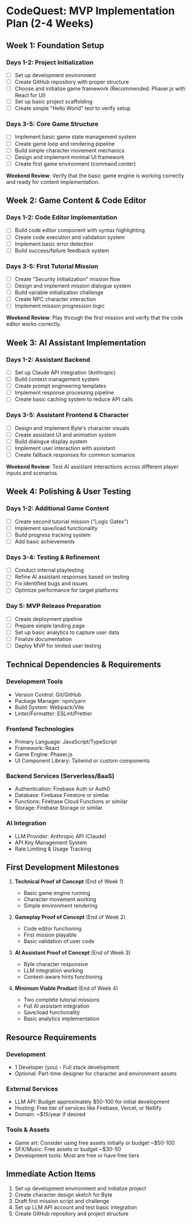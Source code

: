 # CodeQuest: MVP Implementation Plan (2-4 Weeks)

## Week 1: Foundation Setup

### Days 1-2: Project Initialization
- [ ] Set up development environment
- [ ] Create GitHub repository with proper structure
- [ ] Choose and initialize game framework (Recommended: Phaser.js with React for UI)
- [ ] Set up basic project scaffolding
- [ ] Create simple "Hello World" test to verify setup

### Days 3-5: Core Game Structure
- [ ] Implement basic game state management system
- [ ] Create game loop and rendering pipeline
- [ ] Build simple character movement mechanics
- [ ] Design and implement minimal UI framework
- [ ] Create first game environment (command center)

**Weekend Review**: Verify that the basic game engine is working correctly and ready for content implementation.

## Week 2: Game Content & Code Editor

### Days 1-2: Code Editor Implementation
- [ ] Build code editor component with syntax highlighting
- [ ] Create code execution and validation system
- [ ] Implement basic error detection
- [ ] Build success/failure feedback system

### Days 3-5: First Tutorial Mission
- [ ] Create "Security Initialization" mission flow
- [ ] Design and implement mission dialogue system
- [ ] Build variable initialization challenge
- [ ] Create NPC character interaction
- [ ] Implement mission progression logic

**Weekend Review**: Play through the first mission and verify that the code editor works correctly.

## Week 3: AI Assistant Implementation

### Days 1-2: Assistant Backend
- [ ] Set up Claude API integration (Anthropic)
- [ ] Build context management system
- [ ] Create prompt engineering templates
- [ ] Implement response processing pipeline
- [ ] Create basic caching system to reduce API calls

### Days 3-5: Assistant Frontend & Character
- [ ] Design and implement Byte's character visuals
- [ ] Create assistant UI and animation system
- [ ] Build dialogue display system
- [ ] Implement user interaction with assistant
- [ ] Create fallback responses for common scenarios

**Weekend Review**: Test AI assistant interactions across different player inputs and scenarios.

## Week 4: Polishing & User Testing

### Days 1-2: Additional Game Content
- [ ] Create second tutorial mission ("Logic Gates")
- [ ] Implement save/load functionality
- [ ] Build progress tracking system
- [ ] Add basic achievements

### Days 3-4: Testing & Refinement
- [ ] Conduct internal playtesting
- [ ] Refine AI assistant responses based on testing
- [ ] Fix identified bugs and issues
- [ ] Optimize performance for target platforms

### Day 5: MVP Release Preparation
- [ ] Create deployment pipeline
- [ ] Prepare simple landing page
- [ ] Set up basic analytics to capture user data
- [ ] Finalize documentation
- [ ] Deploy MVP for limited user testing

## Technical Dependencies & Requirements

### Development Tools
- Version Control: Git/GitHub
- Package Manager: npm/yarn
- Build System: Webpack/Vite
- Linter/Formatter: ESLint/Prettier

### Frontend Technologies
- Primary Language: JavaScript/TypeScript
- Framework: React
- Game Engine: Phaser.js
- UI Component Library: Tailwind or custom components

### Backend Services (Serverless/BaaS)
- Authentication: Firebase Auth or Auth0
- Database: Firebase Firestore or similar
- Functions: Firebase Cloud Functions or similar
- Storage: Firebase Storage or similar

### AI Integration
- LLM Provider: Anthropic API (Claude)
- API Key Management System
- Rate Limiting & Usage Tracking

## First Development Milestones

1. **Technical Proof of Concept** (End of Week 1)
   - Basic game engine running
   - Character movement working
   - Simple environment rendering

2. **Gameplay Proof of Concept** (End of Week 2)
   - Code editor functioning
   - First mission playable
   - Basic validation of user code

3. **AI Assistant Proof of Concept** (End of Week 3)
   - Byte character responsive
   - LLM integration working
   - Context-aware hints functioning

4. **Minimum Viable Product** (End of Week 4)
   - Two complete tutorial missions
   - Full AI assistant integration
   - Save/load functionality
   - Basic analytics implementation

## Resource Requirements

### Development
- 1 Developer (you) - Full stack development
- Optional: Part-time designer for character and environment assets

### External Services
- LLM API: Budget approximately $50-100 for initial development
- Hosting: Free tier of services like Firebase, Vercel, or Netlify
- Domain: ~$15/year if desired

### Tools & Assets
- Game art: Consider using free assets initially or budget ~$50-100
- SFX/Music: Free assets or budget ~$30-50
- Development tools: Most are free or have free tiers

## Immediate Action Items

1. Set up development environment and initialize project
2. Create character design sketch for Byte
3. Draft first mission script and challenge
4. Set up LLM API account and test basic integration
5. Create GitHub repository and project structure
